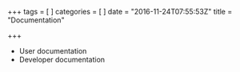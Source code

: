 +++
tags = [
]
categories = [
]
date = "2016-11-24T07:55:53Z"
title = "Documentation"

+++

 * User documentation
 * Developer documentation

